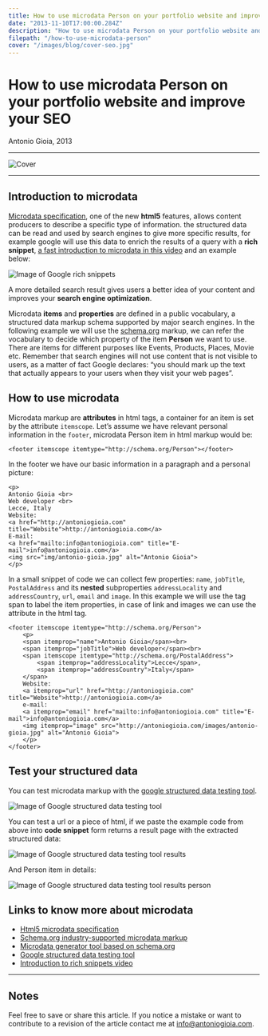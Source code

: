 ```yaml
---
title: How to use microdata Person on your portfolio website and improve your SEO
date: "2013-11-10T17:00:00.284Z"
description: "How to use microdata Person on your portfolio website and improve your SEO"
filepath: "/how-to-use-microdata-person"
cover: "/images/blog/cover-seo.jpg"
---
```


How to use microdata Person on your portfolio website and improve your SEO
==========================================================================

Antonio Gioia, 2013

***

![Cover](/images/blog/cover-seo.jpg)

***

Introduction to microdata
-------------------------

[Microdata specification](https://html.spec.whatwg.org/multipage/microdata.html#microdata), one of the new **html5** features, allows content producers to describe a specific type of information. the structured data can be read and used by search engines to give more specific results, for example google will use this data to enrich the results of a query with a **rich snippet**, [a fast introduction to microdata in this video](https://www.youtube.com/watch?v=A-kX0Aut-18) and an example below: 


![Image of Google rich snippets](/images/blog/google-rich-snippets.png)

A more detailed search result gives users a better idea of your content and improves your **search engine optimization**.

Microdata **items** and **properties** are defined in a public vocabulary, a structured data markup schema supported by major search engines. In the following example we will use the [schema.org](https://schema.org) markup, we can refer the vocabulary to decide which property of the item **Person** we want to use. There are items for different purposes like Events, Products, Places, Movie etc. Remember that search engines will not use content that is not visible to users, as a matter of fact Google declares: “you should mark up the text that actually appears to your users when they visit your web pages”.

How to use microdata
--------------------

Microdata markup are **attributes** in html tags, a container for an item is set by the attribute `itemscope`. Let’s assume we have relevant personal information in the `footer`, microdata Person item in html markup would be:

    <footer itemscope itemtype="http://schema.org/Person"></footer>

In the footer we have our basic information in a paragraph and a personal picture:

    <p>
    Antonio Gioia <br>
    Web developer <br>
    Lecce, Italy
    Website: 
    <a href="http://antoniogioia.com" title="Website">http://antoniogioia.com</a>
    E-mail: 
    <a href="mailto:info@antoniogioia.com" title="E-mail">info@antoniogioia.com</a>
    <img src="img/antonio-gioia.jpg" alt="Antonio Gioia">
    </p>

In a small snippet of code we can collect few properties: `name`, `jobTitle`, `PostalAddress` and its **nested** subproperties `addressLocality` and `addressCountry`, `url`, `email` and `image`. In this example we will use the tag span to label the item properties, in case of link and images we can use the attribute in the html tag.

    <footer itemscope itemtype="http://schema.org/Person">
        <p>
        <span itemprop="name">Antonio Gioia</span><br>
        <span itemprop="jobTitle">Web developer</span><br>
        <span itemscope itemtype="http://schema.org/PostalAddress">
            <span itemprop="addressLocality">Lecce</span>, 
            <span itemprop="addressCountry">Italy</span>
        </span>
        Website: 
        <a itemprop="url" href="http://antoniogioia.com" title="Website">http://antoniogioia.com</a>
        e-mail: 
        <a itemprop="email" href="mailto:info@antoniogioia.com" title="E-mail">info@antoniogioia.com</a>
        <img itemprop="image" src="http://antoniogioia.com/images/antonio-gioia.jpg" alt="Antonio Gioia">
        </p>
    </footer>

Test your structured data
-------------------------

You can test microdata markup with the [google structured data testing tool](https://search.google.com/structured-data/testing-tool). 


![Image of Google structured data testing tool](/images/blog/google-scructured-data-testing-tool.png)


You can test a url or a piece of html, if we paste the example code from above into **code snippet** form returns a result page with the extracted structured data:


![Image of Google structured data testing tool results](/images/blog/structured-data-test-results.png)


And Person item in details:


![Image of Google structured data testing tool results person](/images/blog/structured-data-test-person.png)


Links to know more about microdata
----------------------------------

* [Html5 microdata specification](https://html.spec.whatwg.org/multipage/microdata.html#microdata)
* [Schema.org industry-supported microdata markup](https://schema.org)
* [Microdata generator tool based on schema.org](http://www.microdatagenerator.com/)
* [Google structured data testing tool](https://search.google.com/structured-data/testing-tool)
* [Introduction to rich snippets video](https://www.youtube.com/watch?v=A-kX0Aut-18)

***

Notes
-----

Feel free to save or share this article. If you notice a mistake or want to contribute to a revision of the article contact me at [info@antoniogioia.com](info@antoniogioia.com).